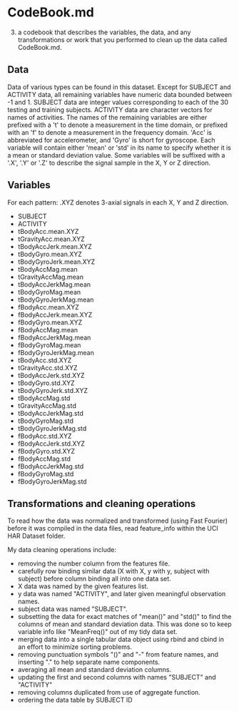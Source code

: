 # CodeBook.md

3) a codebook that describes the variables, the data, and any transformations or work that you performed to clean
up the data called CodeBook.md.

## Data
Data of various types can be found in this dataset.  Except for SUBJECT and ACTIVITY data, all remaining variables have numeric data bounded between -1 and 1.  SUBJECT data are integer values corresponding to each of the 30 testing and training subjects.  ACTIVITY data are character vectors for names of activities.  The names of the remaining variables are either prefixed with a 't' to denote a measurement in the time domain, or prefixed with an 'f' to denote a measurement in the frequency domain.  'Acc' is abbreviated for accelerometer, and 'Gyro' is short for gyroscope.  Each variable will contain either 'mean' or 'std' in its name to specify whether it is a mean or standard deviation value.  Some variables will be suffixed with a '.X', '.Y' or '.Z' to describe the signal sample in the X, Y or Z direction.

## Variables
For each pattern: .XYZ denotes 3-axial signals in each X, Y and Z direction.
* SUBJECT
* ACTIVITY
* tBodyAcc.mean.XYZ
* tGravityAcc.mean.XYZ
* tBodyAccJerk.mean.XYZ
* tBodyGyro.mean.XYZ
* tBodyGyroJerk.mean.XYZ
* tBodyAccMag.mean
* tGravityAccMag.mean
* tBodyAccJerkMag.mean
* tBodyGyroMag.mean
* tBodyGyroJerkMag.mean
* fBodyAcc.mean.XYZ
* fBodyAccJerk.mean.XYZ
* fBodyGyro.mean.XYZ
* fBodyAccMag.mean
* fBodyAccJerkMag.mean
* fBodyGyroMag.mean
* fBodyGyroJerkMag.mean
* tBodyAcc.std.XYZ
* tGravityAcc.std.XYZ
* tBodyAccJerk.std.XYZ
* tBodyGyro.std.XYZ
* tBodyGyroJerk.std.XYZ
* tBodyAccMag.std
* tGravityAccMag.std
* tBodyAccJerkMag.std
* tBodyGyroMag.std
* tBodyGyroJerkMag.std
* fBodyAcc.std.XYZ
* fBodyAccJerk.std.XYZ
* fBodyGyro.std.XYZ
* fBodyAccMag.std
* fBodyAccJerkMag.std
* fBodyGyroMag.std
* fBodyGyroJerkMag.std

## Transformations and cleaning operations
To read how the data was normalized and transformed (using Fast Fourier) before it was compiled in the data files, read feature_info within the UCI HAR Dataset folder.

My data cleaning operations include:
* removing the number column from the features file.
* carefully row binding similar data (X with X, y with y, subject with subject) before column binding all into one data set.
* X data was named by the given features list.
* y data was named "ACTIVITY", and later given meaningful observation names.
* subject data was named "SUBJECT".
* subsetting the data for exact matches of "mean()" and "std()" to find the columns of mean and standard deviation data.  This was done so to keep variable info like "MeanFreq()" out of my tidy data set.
* merging data into a single tabular data object using rbind and cbind in an effort to minimize sorting problems.
* removing punctuation symbols "()" and "-" from feature names, and inserting "." to help separate name components.
* averaging all mean and standard deviation columns.
* updating the first and second columns with names "SUBJECT" and "ACTIVITY"
* removing columns duplicated from use of aggregate function.
* ordering the data table by SUBJECT ID